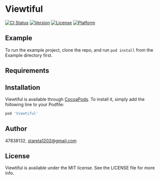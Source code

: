 # Viewtiful

[![CI Status](https://img.shields.io/travis/47838132/Viewtiful.svg?style=flat)](https://travis-ci.org/47838132/Viewtiful)
[![Version](https://img.shields.io/cocoapods/v/Viewtiful.svg?style=flat)](https://cocoapods.org/pods/Viewtiful)
[![License](https://img.shields.io/cocoapods/l/Viewtiful.svg?style=flat)](https://cocoapods.org/pods/Viewtiful)
[![Platform](https://img.shields.io/cocoapods/p/Viewtiful.svg?style=flat)](https://cocoapods.org/pods/Viewtiful)

## Example

To run the example project, clone the repo, and run `pod install` from the Example directory first.

## Requirements

## Installation

Viewtiful is available through [CocoaPods](https://cocoapods.org). To install
it, simply add the following line to your Podfile:

```ruby
pod 'Viewtiful'
```

## Author

47838132, stareta1202@gmail.com

## License

Viewtiful is available under the MIT license. See the LICENSE file for more info.
